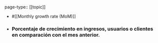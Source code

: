page-type:: [[topic]]

- #[[Monthly growth rate (MoM)]]

- ### Porcentaje de crecimiento en ingresos, usuarios o clientes en comparación con el mes anterior.



